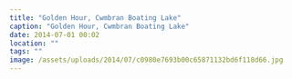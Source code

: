 ```yaml
---
title: "Golden Hour, Cwmbran Boating Lake"
caption: "Golden Hour, Cwmbran Boating Lake"
date: 2014-07-01 00:02
location: ""
tags: ""
image: /assets/uploads/2014/07/c0980e7693b00c65871132bd6f118d66.jpg
---
```


